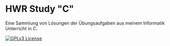 # HWR Study "C"

Eine Sammlung von Lösungen der Übungsaufgaben aus meinem Informatik Unterricht in C.

[![GPLv3 License](https://img.shields.io/badge/License-GPL%20v3-yellow.svg)](https://opensource.org/licenses/)
